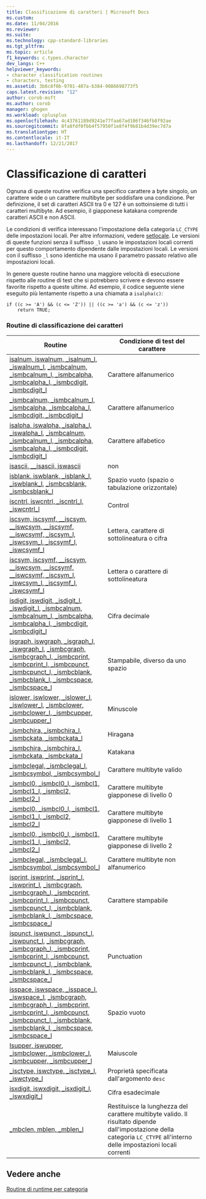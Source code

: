 ```yaml
---
title: Classificazione di caratteri | Microsoft Docs
ms.custom: 
ms.date: 11/04/2016
ms.reviewer: 
ms.suite: 
ms.technology: cpp-standard-libraries
ms.tgt_pltfrm: 
ms.topic: article
f1_keywords: c.types.character
dev_langs: C++
helpviewer_keywords:
- character classification routines
- characters, testing
ms.assetid: 3b6c8f0b-9701-407a-b384-9086698773f5
caps.latest.revision: "12"
author: corob-msft
ms.author: corob
manager: ghogen
ms.workload: cplusplus
ms.openlocfilehash: 4c43761189d9241e77faa67ad106f346fb8f92ae
ms.sourcegitcommit: 8fa8fdf0fbb4f57950f1e8f4f9b81b4d39ec7d7a
ms.translationtype: HT
ms.contentlocale: it-IT
ms.lasthandoff: 12/21/2017
---
```

# <a name="character-classification"></a>Classificazione di caratteri
Ognuna di queste routine verifica una specifico carattere a byte singolo, un carattere wide o un carattere multibyte per soddisfare una condizione. Per definizione, il set di caratteri ASCII tra 0 e 127 è un sottoinsieme di tutti i caratteri multibyte. Ad esempio, il giapponese katakana comprende caratteri ASCII e non ASCII.  
  
 Le condizioni di verifica interessano l'impostazione della categoria `LC_CTYPE` delle impostazioni locali. Per altre informazioni, vedere [setlocale](../c-runtime-library/reference/setlocale-wsetlocale.md). Le versioni di queste funzioni senza il suffisso `_l` usano le impostazioni locali correnti per questo comportamento dipendente dalle impostazioni locali. Le versioni con il suffisso `_l` sono identiche ma usano il parametro passato relativo alle impostazioni locali.  
  
 In genere queste routine hanno una maggiore velocità di esecuzione rispetto alle routine di test che si potrebbero scrivere e devono essere favorite rispetto a queste ultime. Ad esempio, il codice seguente viene eseguito più lentamente rispetto a una chiamata a `isalpha(c)`:  
  
```  
if ((c >= 'A') && (c <= 'Z')) || ((c >= 'a') && (c <= 'z'))  
    return TRUE;  
```  
  
### <a name="character-classification-routines"></a>Routine di classificazione dei caratteri  
  
|Routine|Condizione di test del carattere|  
|-------------|------------------------------|  
|[isalnum, iswalnum, _isalnum_l, _iswalnum_l](../c-runtime-library/reference/isalnum-iswalnum-isalnum-l-iswalnum-l.md), [_ismbcalnum, _ismbcalnum_l, _ismbcalpha, _ismbcalpha_l, _ismbcdigit, _ismbcdigit_l](../c-runtime-library/reference/ismbcalnum-functions.md)|Carattere alfanumerico|  
|[_ismbcalnum, _ismbcalnum_l, _ismbcalpha, _ismbcalpha_l, _ismbcdigit, _ismbcdigit_l](../c-runtime-library/reference/ismbcalnum-functions.md)|Carattere alfanumerico|  
|[isalpha, iswalpha, _isalpha_l, _iswalpha_l](../c-runtime-library/reference/isalpha-iswalpha-isalpha-l-iswalpha-l.md), [_ismbcalnum, _ismbcalnum_l, _ismbcalpha, _ismbcalpha_l, _ismbcdigit, _ismbcdigit_l](../c-runtime-library/reference/ismbcalnum-functions.md)|Carattere alfabetico|  
|[isascii, __isascii, iswascii](../c-runtime-library/reference/isascii-isascii-iswascii.md)|non|  
|[isblank, iswblank, _isblank_l, _iswblank_l](../c-runtime-library/reference/isblank-iswblank-isblank-l-iswblank-l.md), [_ismbcsblank, _ismbcsblank_l](../c-runtime-library/reference/ismbcgraph-functions.md)|Spazio vuoto (spazio o tabulazione orizzontale)|  
|[iscntrl, iswcntrl, _iscntrl_l, _iswcntrl_l](../c-runtime-library/reference/iscntrl-iswcntrl-iscntrl-l-iswcntrl-l.md)|Control|  
|[iscsym, iscsymf, __iscsym, \__iswcsym, \__iscsymf, \__iswcsymf, _iscsym_l, _iswcsym_l, _iscsymf_l, _iswcsymf_l](../c-runtime-library/reference/iscsym-functions.md)|Lettera, carattere di sottolineatura o cifra|  
|[iscsym, iscsymf, __iscsym, \__iswcsym, \__iscsymf, \__iswcsymf, _iscsym_l, _iswcsym_l, _iscsymf_l, _iswcsymf_l](../c-runtime-library/reference/iscsym-functions.md)|Lettera o carattere di sottolineatura|  
|[isdigit, iswdigit, _isdigit_l, _iswdigit_l](../c-runtime-library/reference/isdigit-iswdigit-isdigit-l-iswdigit-l.md), [_ismbcalnum, _ismbcalnum_l, _ismbcalpha, _ismbcalpha_l, _ismbcdigit, _ismbcdigit_l](../c-runtime-library/reference/ismbcalnum-functions.md)|Cifra decimale|  
|[isgraph, iswgraph, _isgraph_l, _iswgraph_l](../c-runtime-library/reference/isgraph-iswgraph-isgraph-l-iswgraph-l.md), [_ismbcgraph, _ismbcgraph_l, _ismbcprint, _ismbcprint_l, _ismbcpunct, _ismbcpunct_l, _ismbcblank, _ismbcblank_l, _ismbcspace, _ismbcspace_l](../c-runtime-library/reference/ismbcgraph-functions.md)|Stampabile, diverso da uno spazio|  
|[islower, iswlower, _islower_l, _iswlower_l](../c-runtime-library/reference/islower-iswlower-islower-l-iswlower-l.md), [_ismbclower, _ismbclower_l, _ismbcupper, _ismbcupper_l](../c-runtime-library/reference/ismbclower-ismbclower-l-ismbcupper-ismbcupper-l.md)|Minuscole|  
|[_ismbchira, _ismbchira_l, _ismbckata, _ismbckata_l](../c-runtime-library/reference/ismbchira-ismbchira-l-ismbckata-ismbckata-l.md)|Hiragana|  
|[_ismbchira, _ismbchira_l, _ismbckata, _ismbckata_l](../c-runtime-library/reference/ismbchira-ismbchira-l-ismbckata-ismbckata-l.md)|Katakana|  
|[_ismbclegal, _ismbclegal_l, _ismbcsymbol, _ismbcsymbol_l](../c-runtime-library/reference/ismbclegal-ismbclegal-l-ismbcsymbol-ismbcsymbol-l.md)|Carattere multibyte valido|  
|[_ismbcl0, _ismbcl0_l, _ismbcl1, _ismbcl1_l, _ismbcl2, _ismbcl2_l](../c-runtime-library/reference/ismbcl0-ismbcl0-l-ismbcl1-ismbcl1-l-ismbcl2-ismbcl2-l.md)|Carattere multibyte giapponese di livello 0|  
|[_ismbcl0, _ismbcl0_l, _ismbcl1, _ismbcl1_l, _ismbcl2, _ismbcl2_l](../c-runtime-library/reference/ismbcl0-ismbcl0-l-ismbcl1-ismbcl1-l-ismbcl2-ismbcl2-l.md)|Carattere multibyte giapponese di livello 1|  
|[_ismbcl0, _ismbcl0_l, _ismbcl1, _ismbcl1_l, _ismbcl2, _ismbcl2_l](../c-runtime-library/reference/ismbcl0-ismbcl0-l-ismbcl1-ismbcl1-l-ismbcl2-ismbcl2-l.md)|Carattere multibyte giapponese di livello 2|  
|[_ismbclegal, _ismbclegal_l, _ismbcsymbol, _ismbcsymbol_l](../c-runtime-library/reference/ismbclegal-ismbclegal-l-ismbcsymbol-ismbcsymbol-l.md)|Carattere multibyte non alfanumerico|  
|[isprint, iswprint, _isprint_l, _iswprint_l](../c-runtime-library/reference/isprint-iswprint-isprint-l-iswprint-l.md), [_ismbcgraph, _ismbcgraph_l, _ismbcprint, _ismbcprint_l, _ismbcpunct, _ismbcpunct_l, _ismbcblank, _ismbcblank_l, _ismbcspace, _ismbcspace_l](../c-runtime-library/reference/ismbcgraph-functions.md)|Carattere stampabile|  
|[ispunct, iswpunct, _ispunct_l, _iswpunct_l](../c-runtime-library/reference/ispunct-iswpunct-ispunct-l-iswpunct-l.md), [_ismbcgraph, _ismbcgraph_l, _ismbcprint, _ismbcprint_l, _ismbcpunct, _ismbcpunct_l, _ismbcblank, _ismbcblank_l, _ismbcspace, _ismbcspace_l](../c-runtime-library/reference/ismbcgraph-functions.md)|Punctuation|[System::Char::IsPunctuation](https://msdn.microsoft.com/en-us/library/system.char.ispunctuation.aspx)|  
|[isspace, iswspace, _isspace_l, _iswspace_l](../c-runtime-library/reference/isspace-iswspace-isspace-l-iswspace-l.md), [_ismbcgraph, _ismbcgraph_l, _ismbcprint, _ismbcprint_l, _ismbcpunct, _ismbcpunct_l, _ismbcblank, _ismbcblank_l, _ismbcspace, _ismbcspace_l](../c-runtime-library/reference/ismbcgraph-functions.md)|Spazio vuoto|[System::Char::IsWhiteSpace](https://msdn.microsoft.com/en-us/library/system.char.iswhitespace.aspx)|  
|[Isupper, iswupper](../c-runtime-library/reference/isupper-isupper-l-iswupper-iswupper-l.md), [_ismbclower, _ismbclower_l, _ismbcupper, _ismbcupper_l](../c-runtime-library/reference/ismbclower-ismbclower-l-ismbcupper-ismbcupper-l.md)|Maiuscole|  
|[_isctype, iswctype, _isctype_l, _iswctype_l](../c-runtime-library/reference/isctype-iswctype-isctype-l-iswctype-l.md)|Proprietà specificata dall'argomento `desc`|  
|[isxdigit, iswxdigit, _isxdigit_l, _iswxdigit_l](../c-runtime-library/reference/isxdigit-iswxdigit-isxdigit-l-iswxdigit-l.md)|Cifra esadecimale|  
|[_mbclen, mblen, _mblen_l](../c-runtime-library/reference/mbclen-mblen-mblen-l.md)|Restituisce la lunghezza del carattere multibyte valido. Il risultato dipende dall'impostazione della categoria `LC_CTYPE` all'interno delle impostazioni locali correnti|  
  
## <a name="see-also"></a>Vedere anche  
 [Routine di runtime per categoria](../c-runtime-library/run-time-routines-by-category.md)